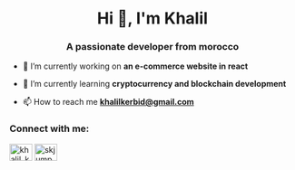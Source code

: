 <h1 align="center">Hi 👋, I'm Khalil</h1>
<h3 align="center">A passionate developer from morocco</h3>

- 🔭 I’m currently working on **an e-commerce website in react**

- 🌱 I’m currently learning **cryptocurrency and blockchain development**

- 📫 How to reach me **khalilkerbid@gmail.com**

<h3 align="left">Connect with me:</h3>
<p align="left">
<a href="https://instagram.com/khalil_kerbid" target="blank"><img align="center" src="https://raw.githubusercontent.com/rahuldkjain/github-profile-readme-generator/master/src/images/icons/Social/instagram.svg" alt="khalil_kerbid" height="30" width="40" /></a>
<a href="https://www.youtube.com/c/skjumper963" target="blank"><img align="center" src="https://raw.githubusercontent.com/rahuldkjain/github-profile-readme-generator/master/src/images/icons/Social/youtube.svg" alt="skjumper963" height="30" width="40" /></a>
</p>
